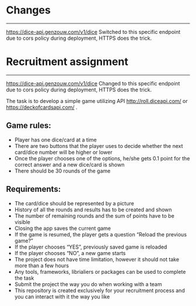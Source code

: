 # Changes
----
https://dice-api.genzouw.com/v1/dice
Switched to this specific endpoint due to cors policy during deployment, HTTPS does the trick.

# Recruitment assignment
----
https://dice-api.genzouw.com/v1/dice
Changed to this specific endpoint due to cors policy during deployment, HTTPS does the trick. 

The task is to develop a simple game utilizing API http://roll.diceapi.com/ or https://deckofcardsapi.com/ .


## Game rules:

- Player has one dice/card at a time
- There are two buttons that the player uses to decide whether the next card/dice number will be higher or lower 
- Once the player chooses one of the options, he/she gets 0.1 point for the correct answer and a new dice/card is shown
- There should be 30 rounds of the game

## Requirements:

- The card/dice should be represented by a picture
- History of all the rounds and results has to be created and shown
- The number of remaining rounds and the sum of points have to be visible
- Closing the app saves the current game
- If the game is resumed, the player gets a question “Reload the previous game?”
- If the player chooses “YES”, previously saved game is reloaded
- If the player chooses “NO”, a new game starts
- The project does not have time limitation, however it should not take more than a few hours
- Any tools, frameworks, librialiers or packages can be used to complete the task
- Submit the project the way you do when working with a team
- This repository is created exclusively for your recruitment process and you can interact with it the way you like 
